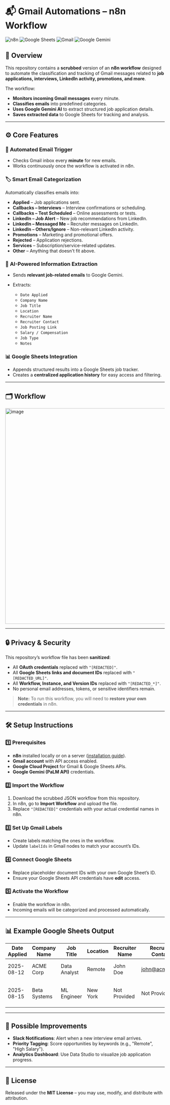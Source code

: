 # 📬 Gmail Automations – n8n Workflow

![n8n](https://img.shields.io/badge/Automation-n8n-blueviolet?style=flat-square)
![Google Sheets](https://img.shields.io/badge/Integration-Google%20Sheets-green?style=flat-square)
![Gmail](https://img.shields.io/badge/Email-Gmail-red?style=flat-square)
![Google Gemini](https://img.shields.io/badge/AI-Google%20Gemini-orange?style=flat-square)

## 📌 Overview

This repository contains a **scrubbed** version of an **n8n workflow** designed to automate the classification and tracking of Gmail messages related to **job applications, interviews, LinkedIn activity, promotions, and more**.

The workflow:

* **Monitors incoming Gmail messages** every minute.
* **Classifies emails** into predefined categories.
* **Uses Google Gemini AI** to extract structured job application details.
* **Saves extracted data** to Google Sheets for tracking and analysis.

---

## ⚙️ Core Features

### 🔔 **Automated Email Trigger**

* Checks Gmail inbox every **minute** for new emails.
* Works continuously once the workflow is activated in n8n.

### 🏷 **Smart Email Categorization**

Automatically classifies emails into:

* **Applied** – Job applications sent.
* **Callbacks – Interviews** – Interview confirmations or scheduling.
* **Callbacks – Test Scheduled** – Online assessments or tests.
* **LinkedIn – Job Alert** – New job recommendations from LinkedIn.
* **LinkedIn – Messaged Me** – Recruiter messages on LinkedIn.
* **LinkedIn – Others/Ignore** – Non-relevant LinkedIn activity.
* **Promotions** – Marketing and promotional offers.
* **Rejected** – Application rejections.
* **Services** – Subscription/service-related updates.
* **Other** – Anything that doesn't fit above.

### 🤖 **AI-Powered Information Extraction**

* Sends **relevant job-related emails** to Google Gemini.
* Extracts:

  * `Date Applied`
  * `Company Name`
  * `Job Title`
  * `Location`
  * `Recruiter Name`
  * `Recruiter Contact`
  * `Job Posting Link`
  * `Salary / Compensation`
  * `Job Type`
  * `Notes`

### 📊 **Google Sheets Integration**

* Appends structured results into a Google Sheets job tracker.
* Creates a **centralized application history** for easy access and filtering.

---

## 🗂 Workflow 
<img width="1114" height="680" alt="image" src="https://github.com/user-attachments/assets/853db8ff-6cd1-4dc9-8dc3-1a708623059d" />

---

## 🔒 Privacy & Security

This repository’s workflow file has been **sanitized**:

* All **OAuth credentials** replaced with `"[REDACTED]"`.
* All **Google Sheets links and document IDs** replaced with `"[REDACTED_URL]"`.
* All **Workflow, Instance, and Version IDs** replaced with `"[REDACTED_*]"`.
* No personal email addresses, tokens, or sensitive identifiers remain.

> **Note:** To run this workflow, you will need to **restore your own credentials** in n8n.

---

## 🛠 Setup Instructions

### 1️⃣ **Prerequisites**

* **n8n** installed locally or on a server ([installation guide](https://docs.n8n.io/)).
* **Gmail account** with API access enabled.
* **Google Cloud Project** for Gmail & Google Sheets APIs.
* **Google Gemini (PaLM API)** credentials.

### 2️⃣ **Import the Workflow**

1. Download the scrubbed JSON workflow from this repository.
2. In n8n, go to **Import Workflow** and upload the file.
3. Replace `"[REDACTED]"` credentials with your actual credential names in n8n.

### 3️⃣ **Set Up Gmail Labels**

* Create labels matching the ones in the workflow.
* Update `labelIds` in Gmail nodes to match your account’s IDs.

### 4️⃣ **Connect Google Sheets**

* Replace placeholder document IDs with your own Google Sheet’s ID.
* Ensure your Google Sheets API credentials have **edit** access.

### 5️⃣ **Activate the Workflow**

* Enable the workflow in n8n.
* Incoming emails will be categorized and processed automatically.

---

## 📊 Example Google Sheets Output

| Date Applied | Company Name | Job Title    | Location | Recruiter Name | Recruiter Contact                     | Job Posting Link    | Salary / Compensation | Job Type  | Notes                 |
| ------------ | ------------ | ------------ | -------- | -------------- | ------------------------------------- | ------------------- | --------------------- | --------- | --------------------- |
| 2025-08-12   | ACME Corp    | Data Analyst | Remote   | John Doe       | [john@acme.com](mailto:john@acme.com) | acme.com/jobs/123   | ₹12 LPA               | Full-time | Remote role, flexible |
| 2025-08-15   | Beta Systems | ML Engineer  | New York | Not Provided   | Not Provided                          | betasys.com/careers | Not Provided          | Contract  | AI-based project work |

---

## 🚀 Possible Improvements

* **Slack Notifications**: Alert when a new interview email arrives.
* **Priority Tagging**: Score opportunities by keywords (e.g., "Remote", "High Salary").
* **Analytics Dashboard**: Use Data Studio to visualize job application progress.

---

## 📜 License

Released under the **MIT License** – you may use, modify, and distribute with attribution.


